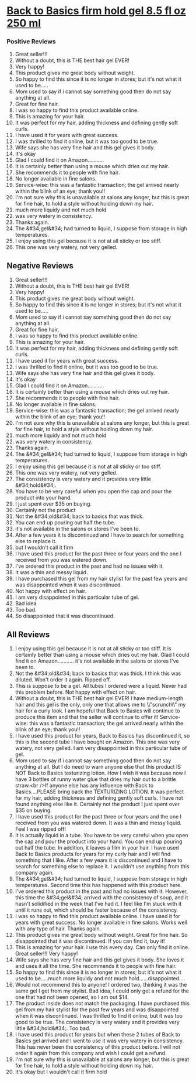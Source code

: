# [Back to Basics firm hold gel 8.5 fl oz 250 ml](https://products.checkmycream.com/products/Back-to-Basics-firm-hold-gel-8.5-fl-oz-250-ml.html)

### Positive Reviews

<ol>
      <li>Great seller!!!</li>
      <li>Without a doubt, this is THE best hair gel EVER!  </li>
      <li>Very happy!</li>
      <li>This product gives me great body without weight.</li>
      <li>So happy to find this since it is no longer in stores; but it&#x27;s not what it used to be.....</li>
      <li>Mom used to say if i cannot say something good then do not say anything at all.  </li>
      <li>Great for fine hair.</li>
      <li>I was so happy to find this product available online.</li>
      <li>This is amazing for your hair.</li>
      <li>It was perfect for my hair, adding thickness and defining gently soft curls.  </li>
      <li>I have used it for years with great success.</li>
      <li>I was thrilled to find it online, but it was too good to be true.  </li>
      <li>Wife says she has very fine hair and this gel gives it body.</li>
      <li>It&#x27;s okay</li>
      <li>Glad I could find it on Amazon...........</li>
      <li>It is certainly better than using a mouse which dries out my hair.  </li>
      <li>She recommends it to people with fine hair.</li>
      <li>No longer available in fine salons.</li>
      <li>Service-wise: this was a fantastic transaction; the gel arrived nearly within the blink of an eye; thank you!!</li>
      <li>I&#x27;m not sure why this is unavailable at salons any longer, but this is great for fine hair, to hold a style without holding down my hair.</li>
      <li>much more liquidy and not much hold</li>
      <li>was very watery in consistency.  </li>
      <li>Thanks again.</li>
      <li>The &amp;#34;gel&amp;#34; had turned to liquid, I suppose from storage in high temperatures.</li>
      <li>I enjoy using this gel because it is not at all sticky or too stiff.  </li>
      <li>This one was very watery, not very gelled.  </li>
</ol>


<h2>Negative Reviews</h2>
<ol>
<li> Great seller!!!</li>
<li> Without a doubt, this is THE best hair gel EVER!  </li>
<li> Very happy!</li>
<li> This product gives me great body without weight.</li>
<li> So happy to find this since it is no longer in stores; but it&#x27;s not what it used to be.....</li>
<li> Mom used to say if i cannot say something good then do not say anything at all.  </li>
<li> Great for fine hair.</li>
<li> I was so happy to find this product available online.</li>
<li> This is amazing for your hair.</li>
<li> It was perfect for my hair, adding thickness and defining gently soft curls.  </li>
<li> I have used it for years with great success.</li>
<li> I was thrilled to find it online, but it was too good to be true.  </li>
<li> Wife says she has very fine hair and this gel gives it body.</li>
<li> It&#x27;s okay</li>
<li> Glad I could find it on Amazon...........</li>
<li> It is certainly better than using a mouse which dries out my hair.  </li>
<li> She recommends it to people with fine hair.</li>
<li> No longer available in fine salons.</li>
<li> Service-wise: this was a fantastic transaction; the gel arrived nearly within the blink of an eye; thank you!!</li>
<li> I&#x27;m not sure why this is unavailable at salons any longer, but this is great for fine hair, to hold a style without holding down my hair.</li>
<li> much more liquidy and not much hold</li>
<li> was very watery in consistency.  </li>
<li> Thanks again.</li>
<li> The &amp;#34;gel&amp;#34; had turned to liquid, I suppose from storage in high temperatures.</li>
<li> I enjoy using this gel because it is not at all sticky or too stiff.  </li>
<li> This one was very watery, not very gelled.  </li>
<li> The consistency is very watery and it provides very little &amp;#34;hold&amp;#34;.</li>
<li> You have to be very careful when you open the cap and pour the product into your hand.  </li>
<li> I just spent over $35 on buying.</li>
<li> Certainly not the product</li>
<li> Not the &amp;#34;old&amp;#34; back to basics that was thick.  </li>
<li> You can end up pouring out half the tube.  </li>
<li> it&#x27;s not available in the salons or stores I&#x27;ve been to.</li>
<li> After a few years it is discontinued and I have to search for something else to replace it.  </li>
<li> but I wouldn&#x27;t call it firm</li>
<li> I have used this product for the past three or four years and the one I received from you was watered down.  </li>
<li> I&#x27;ve ordered this product in the past and had no issues with it.  </li>
<li> It was a thin and messy liquid.  </li>
<li> I have purchased this gel from my hair stylist for the past few years and was disappointed when it was discontinued.</li>
<li> Not happy with effect on hair.</li>
<li> I am very disappointed in this particular tube of gel.</li>
<li> Bad idea</li>
<li> Too bad.</li>
<li> So disappointed that it was discontinued.</li>
</ol>

<h2>All Reviews</h2>

<ol>
    <li> I enjoy using this gel because it is not at all sticky or too stiff.  It is certainly better than using a mouse which dries out my hair.  Glad I could find it on Amazon........... it&#x27;s not available in the salons or stores I&#x27;ve been to.</li>
    <li> Not the &amp;#34;old&amp;#34; back to basics that was thick.  I think this was diluted.  Won&#x27;t order it again.  Ripped off.</li>
    <li> This is suppose to be a gel.  All tubes I ordered were a liquid.  Never had this problem before.  Not happy with effect on hair.</li>
    <li> Without a doubt, this is THE best hair gel EVER!  I have medium-length hair and this gel is the only, only one that allows me to \\&quot;scrunch\\&quot; my hair for a curly look.  I am hopeful that Back to Basics will continue to produce this item and that the seller will continue to offer it!  Service-wise: this was a fantastic transaction; the gel arrived nearly within the blink of an eye; thank you!!</li>
    <li> I have used this product for years, Back to Basics has discontinued it, so this is the second tube I have bought on Amazon.  This one was very watery, not very gelled.  I am very disappointed in this particular tube of gel.</li>
    <li> Mom used to say if i cannot say something good then do not say anything at all.  But I do need to warn anyone else that this product IS NOT Back to Basics texturizing lotion.  How I wish it was because now I have 3 bottles of runny water glue that dries my hair out to a brittle straw.&lt;br /&gt;If anyone else has any influence with Back to Basics....PLEASE bring back the TEXTURIZING LOTION.  It was perfect for my hair, adding thickness and defining gently soft curls.  I have not found anything else like it.  Certainly not the product I just spent over $35 on buying.</li>
    <li> I have used this product for the past three or four years and the one I received from you was watered down.  It was a thin and messy liquid.  Feel I was ripped off!</li>
    <li> It is actually liquid in a tube.  You have to be very careful when you open the cap and pour the product into your hand.  You can end up pouring out half the tube.  In addition, it leaves a film in your hair.  I have used Back to Basics products for years for my curly hair and I will find something that I like.  After a few years it is discontinued and I have to search for something else to replace it.  I wouldn&#x27;t use anything from this company again.</li>
    <li> The &amp;#34;gel&amp;#34; had turned to liquid, I suppose from storage in high temperatures. Second time this has happened with this product here.</li>
    <li> I&#x27;ve ordered this product in the past and had no issues with it.  However, this time the &amp;#34;gel&amp;#34; arrived with the consistency of soup, and it hasn&#x27;t solidified in the week that I&#x27;ve had it.  I feel like I&#x27;m stuck with it until it runs out, which should be faster because of the consistency.</li>
    <li> I was so happy to find this product available online. I have used it for years with great success. No longer available in fine salons. Works well with any type of hair. Thanks again.</li>
    <li> This product gives me great body without weight. Great for fine hair. So disappointed that it was discontinued. If you can find it, buy it!</li>
    <li> This is amazing for your hair. I use this every day.  Can only find it online.  Great seller!!! Very happy!</li>
    <li> Wife says she has very fine hair and this gel gives it body. She loves it and uses it all the time. She recommends it to people with fine hair.</li>
    <li> So happy to find this since it is no longer in stores; but it&#x27;s not what it used to be.....much more liquidy and not much hold......disappointed....</li>
    <li> Would not recommend this to anyone!  I ordered two, thinking it was the same gel I get from my stylist.  Bad idea, I could only get a refund for the one that had not been opened, so I am out $14.</li>
    <li> The product inside does not match the packaging. I have purchased this gel from my hair stylist for the past few years and was disappointed when it was discontinued. I was thrilled to find it online, but it was too good to be true.  The consistency is very watery and it provides very little &amp;#34;hold&amp;#34;. Too bad.</li>
    <li> I have used this product for years but when these 2 tubes of Back to Basics gel arrived and I went to use it was very watery in consistency.  This has never been the consistency of this product before.  I will not order it again from  this company and wish I could get a refund.</li>
    <li> I&#x27;m not sure why this is unavailable at salons any longer, but this is great for fine hair, to hold a style without holding down my hair.</li>
    <li> It&#x27;s okay but I wouldn&#x27;t call it firm hold</li>
</ol>




